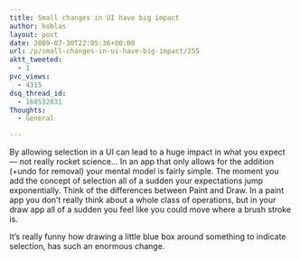```yaml
---
title: Small changes in UI have big impact
author: koblas
layout: post
date: 2009-07-30T22:05:36+00:00
url: /p/small-changes-in-ui-have-big-impact/255
aktt_tweeted:
  - 1
pvc_views:
  - 4315
dsq_thread_id:
  - 160532031
Thoughts:
  - General

---
```

By allowing selection in a UI can lead to a huge impact in what you expect &#8212; not really rocket science&#8230; In an app that only allows for the addition (+undo for removal) your mental model is fairly simple. The moment you add the concept of selection all of a sudden your expectations jump exponentially. Think of the differences between Paint and Draw. In a paint app you don&#8217;t really think about a whole class of operations, but in your draw app all of a sudden you feel like you could move where a brush stroke is.

It&#8217;s really funny how drawing a little blue box around something to indicate selection, has such an enormous change.

